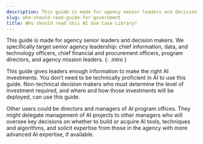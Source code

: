 ```yaml
---
description: This guide is made for agency senior leaders and decision makers to help them make the right AI investments. 
slug: who-should-read-guide-for-government
title: Who should read this AI Use Case Library?
---
```


This guide is made for agency senior leaders and decision makers. We specifically target senior agency leadership: chief information, data, and technology officers, chief financial and procurement officers, program directors, and agency mission leaders. 
{: .intro }

This guide gives leaders enough information to make the right AI investments. You don’t need to be technically proficient in AI to use this guide. Non-technical decision makers who must determine the level of investment required, and where and how those investments will be deployed, can use this guide. 

Other users could be directors and managers of AI program offices. They might delegate management of AI projects to other managers who will oversee key decisions on whether to build or acquire AI tools, techniques and algorithms, and solicit expertise from those in the agency with more advanced AI expertise, if available. 
